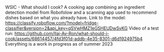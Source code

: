 WSIC - What should I cook?
A cooking app combining an ingredient detection model from Robofolow and a scanning app used to recommend dishes based on what you already have.
Link to the model: 
https://classify.roboflow.com/?model=fridge-classifier&version=2&api_key=qSVwHMZ1eGSHEUDwSvKG
Video of a test run: 
https://github.com/Ilai-Av-Ron/what-should-i-cook/assets/68614457/4fd3f01d-addb-4e35-8301-d6d1924975b4
Everything is a work in progress as of summer 2023

